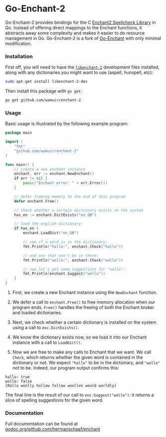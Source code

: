 Go-Enchant-2
==========

Go-Enchant-2 provides bindings for the C [Enchant2 Spellcheck Library](http://www.abisource.com/projects/enchant/) in Go. Instead of offering direct mappings to the Enchant functions, it abstracts away some complexity and makes it easier to do resource management in Go.  Go-Enchant-2 is a fork of [Go-Enchant](https://github.com/hermanschaaf/enchant) with only minimal modification.

### Installation

First off, you will need to have the [`libenchant-2`](https://packages.debian.org/search?keywords=libenchant-2-dev) development files installed, along with any dictionaries you might want to use (aspell, hunspell, etc):

```bash
sudo apt-get install libenchant-2-dev
```

Then install this package with `go get`:

```bash
go get github.com/wamuir/enchant-2
```

### Usage

Basic usage is illustrated by the following example program:

```go
package main

import (
	"fmt"
	"github.com/wamuir/enchant-2"
)

func main() {
	// create a new enchant instance
	enchant, err := enchant.NewEnchant()
	if err != nil {
		panic("Enchant error: " + err.Error())
	}

	// defer freeing memory to the end of this program
	defer enchant.Free()

	// check whether a certain dictionary exists on the system
	has_en := enchant.DictExists("en_GB")

	// load the english dictionary:
	if has_en {
		enchant.LoadDict("en_GB")

		// see if a word is in the dictionary:
		fmt.Println("hallo:", enchant.Check("hallo"))

		// and one that won't be in there:
		fmt.Println("wollo:", enchant.Check("wollo"))

		// now let's get some suggestions for "wollo":
		fmt.Println(enchant.Suggest("wollo"))
	}
}
```

1.  First, we create a new Enchant instance using the `NewEnchant` function.

2.  We defer a call to `enchant.Free()` to free memory allocation when our program ends. `Free()` handles the freeing of both the Enchant broker and loaded dictionaries.

3.  Next, we check whether a certain dictionary is installed on the system using a call to `enc.DictExists()`.

4.  We know the dictionary exists now, so we load it into our Enchant instance with a call to `LoadDict()`.

5.  Now we are free to make any calls to Enchant that we want. We call `Check`, which returns whether the given word is contained in the dictionary or not. We expect `"hallo"` to be in the dictionary, and `"wollo"` not to be. Indeed, our program output confirms this:

```
hallo: true
wollo: false
[Rollo woolly hollow follow woollen would worldly]
```

The final line is the result of our call to `enc.Suggest("wollo")`: it returns a slice of spelling suggestions for the given word.

### Documentation

Full documentation can be found at [godoc.org/github.com/hermanschaaf/enchant](http://godoc.org/github.com/hermanschaaf/enchant)
